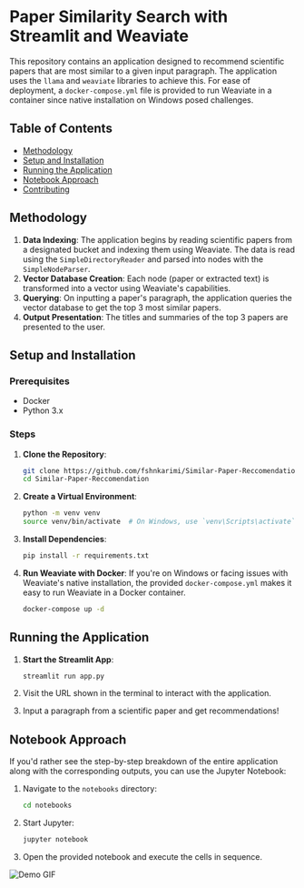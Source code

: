 # Paper Similarity Search with Streamlit and Weaviate

This repository contains an application designed to recommend scientific papers that are most similar to a given input paragraph. The application uses the `llama` and `weaviate` libraries to achieve this. For ease of deployment, a `docker-compose.yml` file is provided to run Weaviate in a container since native installation on Windows posed challenges.

## Table of Contents
- [Methodology](#methodology)
- [Setup and Installation](#setup-and-installation)
- [Running the Application](#running-the-application)
- [Notebook Approach](#notebook-approach)
- [Contributing](#contributing)

## Methodology
1. **Data Indexing**: The application begins by reading scientific papers from a designated bucket and indexing them using Weaviate. The data is read using the `SimpleDirectoryReader` and parsed into nodes with the `SimpleNodeParser`.
2. **Vector Database Creation**: Each node (paper or extracted text) is transformed into a vector using Weaviate's capabilities.
3. **Querying**: On inputting a paper's paragraph, the application queries the vector database to get the top 3 most similar papers.
4. **Output Presentation**: The titles and summaries of the top 3 papers are presented to the user.

## Setup and Installation

### Prerequisites
- Docker
- Python 3.x

### Steps
1. **Clone the Repository**:
    ```bash
    git clone https://github.com/fshnkarimi/Similar-Paper-Reccomendation.git
    cd Similar-Paper-Reccomendation
    ```

2. **Create a Virtual Environment**:
    ```bash
    python -m venv venv
    source venv/bin/activate  # On Windows, use `venv\Scripts\activate`
    ```

3. **Install Dependencies**:
    ```bash
    pip install -r requirements.txt
    ```

4. **Run Weaviate with Docker**:
   If you're on Windows or facing issues with Weaviate's native installation, the provided `docker-compose.yml` makes it easy to run Weaviate in a Docker container.
    ```bash
    docker-compose up -d
    ```

## Running the Application
1. **Start the Streamlit App**:
    ```bash
    streamlit run app.py
    ```

2. Visit the URL shown in the terminal to interact with the application.

3. Input a paragraph from a scientific paper and get recommendations!

## Notebook Approach
If you'd rather see the step-by-step breakdown of the entire application along with the corresponding outputs, you can use the Jupyter Notebook:
1. Navigate to the `notebooks` directory:
    ```bash
    cd notebooks
    ```

2. Start Jupyter:
    ```bash
    jupyter notebook
    ```

3. Open the provided notebook and execute the cells in sequence.

![Demo GIF](DemoVid.gif)


